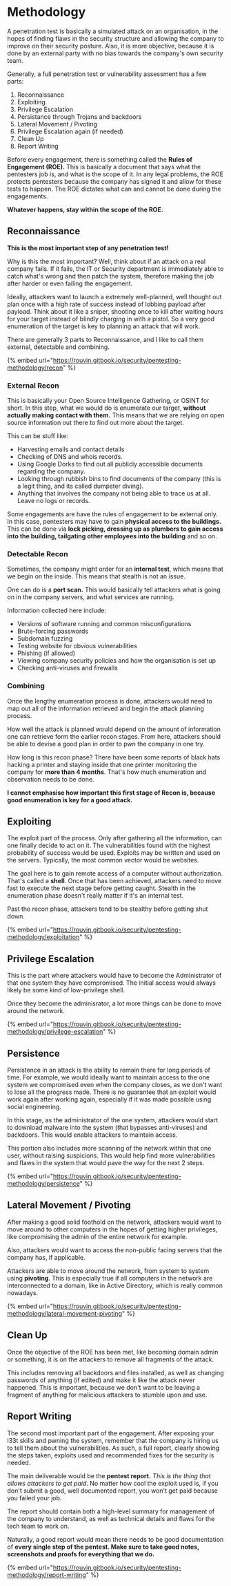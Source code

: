 # Methodology

A penetration test is basically a simulated attack on an organisation, in the hopes of finding flaws in the security structure and allowing the company to improve on their security posture. Also, it is more objective, because it is done by an external party with no bias towards the company's own security team.

Generally, a full penetration test or vulnerability assessment has a few parts:

1. Reconnaissance
2. Exploiting
3. Privilege Escalation
4. Persistance through Trojans and backdoors
5. Lateral Movement / Pivoting
6. Privilege Escalation again (if needed)
7. Clean Up
8. Report Writing

Before every engagement, there is something called the **Rules of Engagement (ROE).** This is basically a document that says what the pentesters job is, and what is the scope of it. In any legal problems, the ROE protects pentesters because the company has signed it and allow for these tests to happen. The ROE dictates what can and cannot be done during the engagements.&#x20;

**Whatever happens, stay within the scope of the ROE.**

## Reconnaissance

**This is the most important step of any penetration test!**

Why is this the most important? Well, think about if an attack on a real company fails. If it fails, the IT or Security department is immediately able to catch what's wrong and then patch the system, therefore making the job after harder or even failing the engagement.

Ideally, attackers want to launch a extremely well-planned, well thought out plan once with a high rate of success instead of lobbing payload after payload. Think about it like a sniper, shooting once to kill after waiting hours for your target instead of blindly charging in with a pistol. So a very good enumeration of the target is key to planning an attack that will work.

There are generally 3 parts to Reconnaissance, and I like to call them external, detectable and combining.

{% embed url="https://rouvin.gitbook.io/security/pentesting-methodology/recon" %}

### External Recon

This is basically your Open Source Intelligence Gathering, or OSINT for short. In this step, what we would do is enumerate our target, **without actually making contact with them.** This means that we are relying on open source information out there to find out more about the target.

This can be stuff like:

* Harvesting emails and contact details
* Checking of DNS and whois records.
* Using Google Dorks to find out all publicly accessible documents regarding the company.
* Looking through rubbish bins to find documents of the company (this is a legit thing, and its called dumpster diving).
* Anything that involves the company not being able to trace us at all. Leave no logs or records.

Some engagements are have the rules of engagement to be external only. In this case, pentesters may have to gain **physical access to the buildings.** This can be done via **lock picking, dressing up as plumbers to gain access into the building, tailgating other employees into the building** and so on.&#x20;

### Detectable Recon

Sometimes, the company might order for an **internal test**, which means that we begin on the inside. This means that stealth is not an issue.

One can do is a **port scan.** This would basically tell attackers what is going on in the company servers, and what services are running.

Information collected here include:

* Versions of software running and common misconfigurations
* Brute-forcing passwords
* Subdomain fuzzing
* Testing website for obvious vulnerabilities
* Phishing (if allowed)
* Viewing company security policies and how the organisation is set up
* Checking anti-viruses and firewalls

### Combining

Once the lengthy enumeration process is done, attackers would need to map out all of the information retrieved and begin the attack planning process.&#x20;

How well the attack is planned would depend on the amount of information one can retrieve form the earlier recon stages. From here, attackers should be able to devise a good plan in order to pwn the company in one try.

How long is this recon phase? There have been some reports of black hats hacking a printer and staying inside that one printer monitoring the company for **more than 4 months**. That's how much enumeration and observation needs to be done.&#x20;

**I cannot emphasise how important this first stage of Recon is, because good enumeration is key for a good attack.**&#x20;

## Exploiting

The exploit part of the process. Only after gathering all the information, can one finally decide to act on it. The vulnerabilities found with the highest probability of success would be used. Exploits may be written and used on the servers. Typically, the most common vector would be websites.

The goal here is to gain remote access of a computer without authorization. That's called a **shell**. Once that has been achieved, attackers need to move fast to execute the next stage before getting caught. Stealth in the enumeration phase doesn't really matter if it's an internal test.

Past the recon phase, attackers tend to be stealthy before getting shut down.

{% embed url="https://rouvin.gitbook.io/security/pentesting-methodology/exploitation" %}

## Privilege Escalation

This is the part where attackers would have to become the Administrator of that one system they have compromised. The initial access would always likely be some kind of low-privilege shell.

Once they become the adminisrator, a lot more things can be done to move around the network.

{% embed url="https://rouvin.gitbook.io/security/pentesting-methodology/privilege-escalation" %}

## Persistence

Persistence in an attack is the ability to remain there for long periods of time. For example, we would ideally want to maintain access to the one system we compromised even when the company closes, as we don't want to lose all the progress made. There is no guarantee that an exploit would work again after working again, especially if it was made possible using social engineering.

In this stage, as the administrator of the one system, attackers would start to download malware into the system (that bypasses anti-viruses) and backdoors. This would enable attackers to maintain access.

This portion also includes more scanning of the network within that one user, without raising suspicions. This would help find more vulnerabilities and flaws in the system that would pave the way for the next 2 steps.&#x20;

{% embed url="https://rouvin.gitbook.io/security/pentesting-methodology/persistence" %}

## Lateral Movement / Pivoting

After making a good solid foothold on the network, attackers would want to move around to other computers in the hopes of getting higher privileges, like compromising the admin of the entire network for example.

Also, attackers would want to access the non-public facing servers that the company has, if applicable.&#x20;

Attackers are able to move around the network, from system to system using **pivoting**. This is especially true if all computers in the network are interconnected to a domain, like in Active Directory, which is really common nowadays.

{% embed url="https://rouvin.gitbook.io/security/pentesting-methodology/lateral-movement-pivoting" %}

## Clean Up

Once the objective of the ROE has been met, like becoming domain admin or something, it is on the attackers to remove all fragments of the attack.

This includes removing all backdoors and files installed, as well as changing passwords of anything (if edited) and make it like the attack never happened. This is important, because we don't want to be leaving a fragment of anything for malicious attackers to stumble upon and use.

## Report Writing

The second most important part of the engagement. After exposing your l33t skills and pwning the system, remember that the company is hiring us to tell them about the vulnerabilities. As such, a full report, clearly showing the steps taken, exploits used and recommended fixes for the security is needed.

The main deliverable would be the **pentest report.** _This is the thing that allows attackers to get paid_. No matter how cool the exploit used is, if you don't submit a good, well documented  report, you won't get paid because you failed your job.

The report should contain both a high-level summary for management of the company to understand, as well as technical details and flaws for the tech team to work on.

Naturally, a good report would mean there needs to be good documentation of **every single step of the pentest. Make sure to take good notes, screenshots and proofs for everything that we do.**&#x20;

{% embed url="https://rouvin.gitbook.io/security/pentesting-methodology/report-writing" %}
